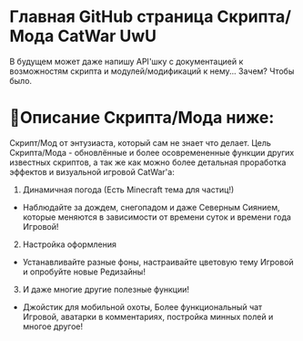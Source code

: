 Главная GitHub страница Скрипта/Мода CatWar UwU
=
В будущем может даже напишу API'шку с документацией к возможностям скрипта и модулей/модификаций к нему... Зачем? Чтобы было.

🌸Описание Скрипта/Мода ниже:
=
Скрипт/Мод от энтузиаста, который сам не знает что делает.
Цель Скрипта/Мода - обновлённые и более осовремененные функции других известных скриптов, а так же как можно более детальная проработка эффектов и визуальной игровой CatWar'а:

1. Динамичная погода (Есть Minecraft тема для частиц!)
- Наблюдайте за дождем, снегопадом и даже Северным Сиянием, которые меняются в зависимости от времени суток и времени года Игровой!

2. Настройка оформления
- Устанавливайте разные фоны, настраивайте цветовую тему Игровой и опробуйте новые Редизайны!

3. И даже многие другие полезные функции!
- Джойстик для мобильной охоты, Более функциональный чат Игровой, аватарки в комментариях, постройка минных полей и многое другое!
